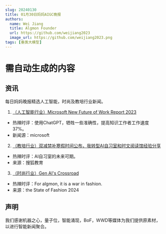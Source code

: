 ```yaml
---
slug: 20240130
title: 01月30日妈妈AIGC晚报
authors:
  name: Wei Jiang
  title: Algmon Founder
  url: https://github.com/weijiang2023
  image_url: https://github.com/weijiang2023.png
tags: [垂类大模型]
---
```


# 需自动生成的内容
## 资讯
每日妈妈晚报精选人工智能，时尚及教培行业新闻。

1. [（人工智能行业）Microsoft New Future of Work Report 2023](https://www.microsoft.com/en-us/research/publication/microsoft-new-future-of-work-report-2023/)
* 热辣时评：使用ChatGPT，牺牲一些准确性，提高知识工作者工作速度37%。
* 新闻源：microsoft

2. [（教培行业）双减禁补寒假时间公布，我转型AI自习室和时文阅读馆经验分享](https://www.sohu.com/a/743062329_121714929)
* 热辣时评：AI自习室的未来可期。
* 来源：搜狐教育

3. [（时尚行业）Gen AI's Crossroad](https://www.mckinsey.com/industries/retail/our-insights/state-of-fashion)
* 热辣时评：For algmon, it is a war in fashion.
* 来源：the State of Fashion 2024

## 声明

我们感谢机器之心，量子位，智能涌现，BoF，WWD等媒体为我们提供原素材，以进行智能新闻聚合。